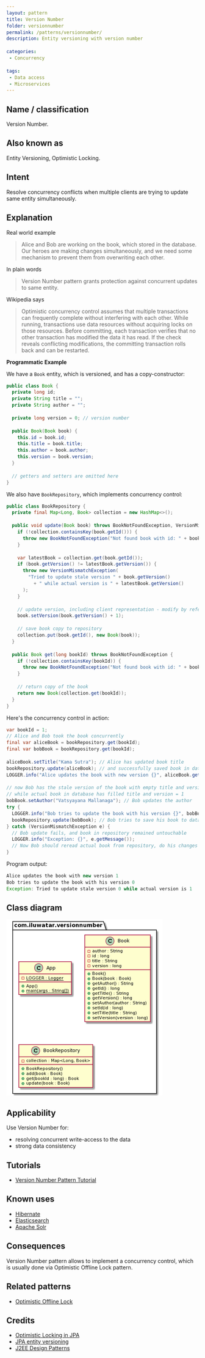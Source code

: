 ```yaml
---
layout: pattern
title: Version Number
folder: versionnumber
permalink: /patterns/versionnumber/
description: Entity versioning with version number

categories:
 - Concurrency

tags:
 - Data access
 - Microservices
---
```


## Name / classification

Version Number.

## Also known as

Entity Versioning, Optimistic Locking.

## Intent

Resolve concurrency conflicts when multiple clients are trying to update same entity simultaneously.

## Explanation

Real world example

> Alice and Bob are working on the book, which stored in the database. Our heroes are making
> changes simultaneously, and we need some mechanism to prevent them from overwriting each other.

In plain words

> Version Number pattern grants protection against concurrent updates to same entity.

Wikipedia says

> Optimistic concurrency control assumes that multiple transactions can frequently complete
> without interfering with each other. While running, transactions use data resources without
> acquiring locks on those resources. Before committing, each transaction verifies that no other
> transaction has modified the data it has read. If the check reveals conflicting modifications,
> the committing transaction rolls back and can be restarted.

**Programmatic Example**

We have a `Book` entity, which is versioned, and has a copy-constructor:

```java
public class Book {
  private long id;
  private String title = "";
  private String author = "";

  private long version = 0; // version number

  public Book(Book book) {
    this.id = book.id;
    this.title = book.title;
    this.author = book.author;
    this.version = book.version;
  }

  // getters and setters are omitted here
}
```

We also have `BookRepository`, which implements concurrency control:

```java
public class BookRepository {
  private final Map<Long, Book> collection = new HashMap<>();

  public void update(Book book) throws BookNotFoundException, VersionMismatchException {
    if (!collection.containsKey(book.getId())) {
      throw new BookNotFoundException("Not found book with id: " + book.getId());
    }

    var latestBook = collection.get(book.getId());
    if (book.getVersion() != latestBook.getVersion()) {
      throw new VersionMismatchException(
        "Tried to update stale version " + book.getVersion()
          + " while actual version is " + latestBook.getVersion()
      );
    }

    // update version, including client representation - modify by reference here
    book.setVersion(book.getVersion() + 1);

    // save book copy to repository
    collection.put(book.getId(), new Book(book));
  }

  public Book get(long bookId) throws BookNotFoundException {
    if (!collection.containsKey(bookId)) {
      throw new BookNotFoundException("Not found book with id: " + bookId);
    }

    // return copy of the book
    return new Book(collection.get(bookId));
  }
}
```

Here's the concurrency control in action:

```java
var bookId = 1;
// Alice and Bob took the book concurrently
final var aliceBook = bookRepository.get(bookId);
final var bobBook = bookRepository.get(bookId);

aliceBook.setTitle("Kama Sutra"); // Alice has updated book title
bookRepository.update(aliceBook); // and successfully saved book in database
LOGGER.info("Alice updates the book with new version {}", aliceBook.getVersion());

// now Bob has the stale version of the book with empty title and version = 0
// while actual book in database has filled title and version = 1
bobBook.setAuthor("Vatsyayana Mallanaga"); // Bob updates the author
try {
  LOGGER.info("Bob tries to update the book with his version {}", bobBook.getVersion());
  bookRepository.update(bobBook); // Bob tries to save his book to database
} catch (VersionMismatchException e) {
  // Bob update fails, and book in repository remained untouchable
  LOGGER.info("Exception: {}", e.getMessage());
  // Now Bob should reread actual book from repository, do his changes again and save again
}
```

Program output:

```java
Alice updates the book with new version 1
Bob tries to update the book with his version 0
Exception: Tried to update stale version 0 while actual version is 1
```

## Class diagram

![alt text](etc/version-number.urm.png "Version Number pattern class diagram")

## Applicability

Use Version Number for:

* resolving concurrent write-access to the data
* strong data consistency

## Tutorials
* [Version Number Pattern Tutorial](http://www.java2s.com/Tutorial/Java/0355__JPA/VersioningEntity.htm)

## Known uses
 * [Hibernate](https://vladmihalcea.com/jpa-entity-version-property-hibernate/)
 * [Elasticsearch](https://www.elastic.co/guide/en/elasticsearch/reference/current/docs-index_.html#index-versioning)
 * [Apache Solr](https://lucene.apache.org/solr/guide/6_6/updating-parts-of-documents.html)

## Consequences
Version Number pattern allows to implement a concurrency control, which is usually done
via Optimistic Offline Lock pattern.

## Related patterns
* [Optimistic Offline Lock](https://martinfowler.com/eaaCatalog/optimisticOfflineLock.html)

## Credits
* [Optimistic Locking in JPA](https://www.baeldung.com/jpa-optimistic-locking)
* [JPA entity versioning](https://www.byteslounge.com/tutorials/jpa-entity-versioning-version-and-optimistic-locking)
* [J2EE Design Patterns](http://ommolketab.ir/aaf-lib/axkwht7wxrhvgs2aqkxse8hihyu9zv.pdf)
